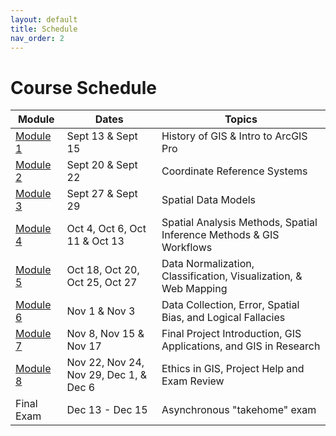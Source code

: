 ```yaml
---
layout: default
title: Schedule
nav_order: 2
---
```


# Course Schedule

|          Module           |                Dates                 |                              Topics                               |
|---------------------------|--------------------------------------|-------------------------------------------------------------------|
|[Module 1](Docs/Module1.md)|Sept 13 & Sept 15                     |History of GIS & Intro to ArcGIS Pro                               |
|[Module 2](Docs/Module2.md)|Sept 20 & Sept 22                     |Coordinate Reference Systems                                       |
|[Module 3](Docs/Module3.md)|Sept 27 & Sept 29                     |Spatial Data Models                                                |
|[Module 4](Docs/Module4.md)|Oct 4, Oct 6, Oct 11 & Oct 13         |Spatial Analysis Methods, Spatial Inference Methods & GIS Workflows|
|[Module 5](Docs/Module5.md)|Oct 18, Oct 20, Oct 25, Oct 27        |Data Normalization, Classification, Visualization, & Web Mapping   |
|[Module 6](Docs/Module6.md)|Nov 1 & Nov 3                         |Data Collection, Error, Spatial Bias, and Logical Fallacies        |
|[Module 7](Docs/Module7.md)|Nov 8, Nov 15 & Nov 17                |Final Project Introduction, GIS Applications, and GIS in Research  |
|[Module 8](Docs/Module8.md)|Nov 22, Nov 24, Nov 29, Dec 1, & Dec 6|Ethics in GIS, Project Help and Exam Review                        |
|Final Exam                 |Dec 13 - Dec 15                       |Asynchronous "takehome" exam                                       |

​